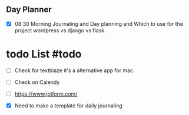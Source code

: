 ## Day Planner

- [x] 08:30 Morning Journaling and Day planning and Which to use for the project wordpress vs django vs flask.


# todo List #todo 
- [ ] Check for textblaze it's a alternative app for mac.
- [ ] Check on Calendy
- [ ] https://www.jotform.com/
- [x] Need to make a template for daily journaling


